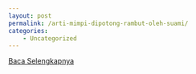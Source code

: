 ```yaml
---
layout: post
permalink: /arti-mimpi-dipotong-rambut-oleh-suami/
categories:
    - Uncategorized
---
```


[Baca Selengkapnya](/03)